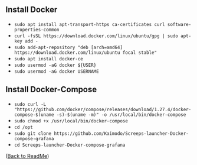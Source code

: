 ## Install Docker

- `sudo apt install apt-transport-https ca-certificates curl software-properties-common`
- `curl -fsSL https://download.docker.com/linux/ubuntu/gpg | sudo apt-key add -`
- `sudo add-apt-repository "deb [arch=amd64] https://download.docker.com/linux/ubuntu focal stable"`
- `sudo apt install docker-ce`
- `sudo usermod -aG docker ${USER}`
- `sudo usermod -aG docker USERNAME`

## Install Docker-Compose

- `sudo curl -L "https://github.com/docker/compose/releases/download/1.27.4/docker-compose-$(uname -s)-$(uname -m)" -o /usr/local/bin/docker-compose`
- `sudo chmod +x /usr/local/bin/docker-compose`
- `cd /opt`
- `sudo git clone https://github.com/Kaimodo/Screeps-launcher-Docker-compose-grafana`
- `cd Screeps-launcher-Docker-compose-grafana`

([Back to ReadMe](./ReadMe.md))
